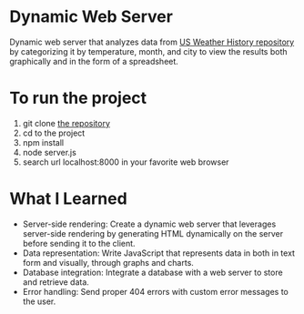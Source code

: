 
# Dynamic Web Server

Dynamic web server that analyzes data from [US Weather History repository](https://github.com/fivethirtyeight/data/tree/master/us-weather-history) by categorizing it by temperature, month, and city
to view the results both graphically and in the form of a spreadsheet.

# To run the project

1. git clone [the repository](https://github.com/sunishaarora/dynamic_web_server)
2. cd to the project
3. npm install
4. node server.js
5. search url localhost:8000 in your favorite web browser

# What I Learned

* Server-side rendering: Create a dynamic web server that leverages server-side rendering by generating HTML dynamically on the server before sending it to the client.
* Data representation: Write JavaScript that represents data in both in text form and visually, through graphs and charts.
* Database integration: Integrate a database with a web server to store and retrieve data.
* Error handling: Send proper 404 errors with custom error messages to the user.
